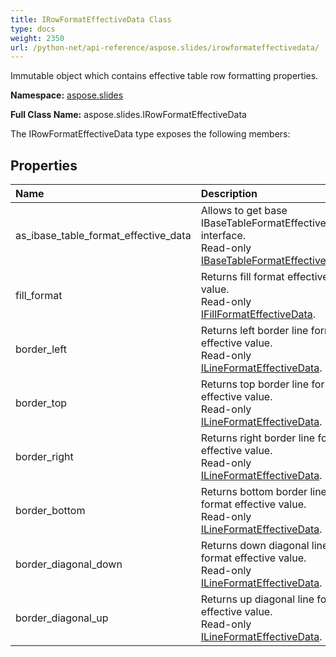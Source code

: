```yaml
---
title: IRowFormatEffectiveData Class
type: docs
weight: 2350
url: /python-net/api-reference/aspose.slides/irowformateffectivedata/
---
```


Immutable object which contains effective table row formatting properties.

**Namespace:** [aspose.slides](/slides/python-net/api-reference/aspose.slides/)

**Full Class Name:** aspose.slides.IRowFormatEffectiveData



The IRowFormatEffectiveData type exposes the following members:
## **Properties**
|**Name**|**Description**|
| :- | :- |
|as_ibase_table_format_effective_data|Allows to get base IBaseTableFormatEffectiveData interface.<br/>            Read-only [IBaseTableFormatEffectiveData](/slides/python-net/api-reference/aspose.slides/ibasetableformateffectivedata/).|
|fill_format|Returns fill format effective value.<br/>            Read-only [IFillFormatEffectiveData](/slides/python-net/api-reference/aspose.slides/ifillformateffectivedata/).|
|border_left|Returns left border line format effective value.<br/>            Read-only [ILineFormatEffectiveData](/slides/python-net/api-reference/aspose.slides/ilineformateffectivedata/).|
|border_top|Returns top border line format effective value.<br/>            Read-only [ILineFormatEffectiveData](/slides/python-net/api-reference/aspose.slides/ilineformateffectivedata/).|
|border_right|Returns right border line format effective value.<br/>            Read-only [ILineFormatEffectiveData](/slides/python-net/api-reference/aspose.slides/ilineformateffectivedata/).|
|border_bottom|Returns bottom border line format effective value.<br/>            Read-only [ILineFormatEffectiveData](/slides/python-net/api-reference/aspose.slides/ilineformateffectivedata/).|
|border_diagonal_down|Returns down diagonal line format effective value.<br/>            Read-only [ILineFormatEffectiveData](/slides/python-net/api-reference/aspose.slides/ilineformateffectivedata/).|
|border_diagonal_up|Returns up diagonal line format effective value.<br/>            Read-only [ILineFormatEffectiveData](/slides/python-net/api-reference/aspose.slides/ilineformateffectivedata/).|
